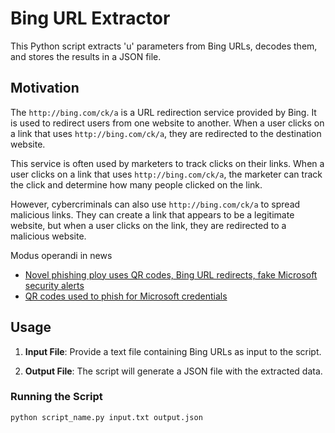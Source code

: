 # Bing URL Extractor

This Python script extracts 'u' parameters from Bing URLs, decodes them, and stores the results in a JSON file.

## Motivation
The `http://bing.com/ck/a` is a URL redirection service provided by Bing. It is used to redirect users from one website to another. When a user clicks on a link that uses `http://bing.com/ck/a`, they are redirected to the destination website.

This service is often used by marketers to track clicks on their links. When a user clicks on a link that uses `http://bing.com/ck/a`, the marketer can track the click and determine how many people clicked on the link.

However, cybercriminals can also use `http://bing.com/ck/a` to spread malicious links. They can create a link that appears to be a legitimate website, but when a user clicks on the link, they are redirected to a malicious website.

Modus operandi in news
- [Novel phishing ploy uses QR codes, Bing URL redirects, fake Microsoft security alerts](https://www.scmagazine.com/news/novel-phishing-qr-codes-bing-url-microsoft-security)
- [QR codes used to phish for Microsoft credentials](https://www.malwarebytes.com/blog/news/2023/08/qr-codes-deployed-in-targeted-phishing-campaigns)

## Usage

1. **Input File**: Provide a text file containing Bing URLs as input to the script.

2. **Output File**: The script will generate a JSON file with the extracted data.

### Running the Script

```bash
python script_name.py input.txt output.json
```

